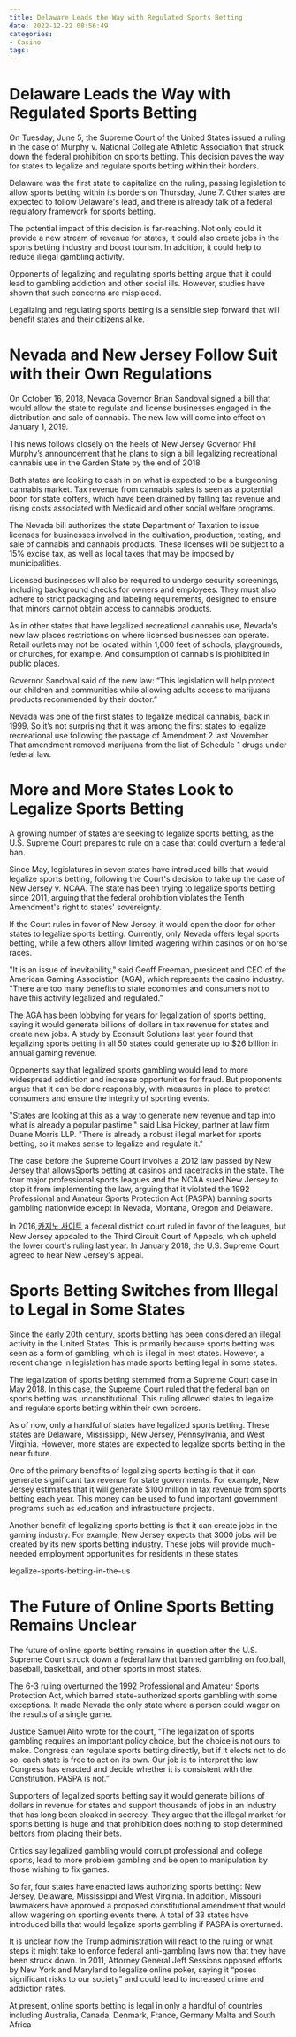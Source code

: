```yaml
---
title: Delaware Leads the Way with Regulated Sports Betting
date: 2022-12-22 08:56:49
categories:
- Casino
tags:
---
```



#  Delaware Leads the Way with Regulated Sports Betting

On Tuesday, June 5, the Supreme Court of the United States issued a ruling in the case of Murphy v. National Collegiate Athletic Association that struck down the federal prohibition on sports betting. This decision paves the way for states to legalize and regulate sports betting within their borders.

Delaware was the first state to capitalize on the ruling, passing legislation to allow sports betting within its borders on Thursday, June 7. Other states are expected to follow Delaware's lead, and there is already talk of a federal regulatory framework for sports betting.

The potential impact of this decision is far-reaching. Not only could it provide a new stream of revenue for states, it could also create jobs in the sports betting industry and boost tourism. In addition, it could help to reduce illegal gambling activity.

Opponents of legalizing and regulating sports betting argue that it could lead to gambling addiction and other social ills. However, studies have shown that such concerns are misplaced.

Legalizing and regulating sports betting is a sensible step forward that will benefit states and their citizens alike.

#  Nevada and New Jersey Follow Suit with their Own Regulations

On October 16, 2018, Nevada Governor Brian Sandoval signed a bill that would allow the state to regulate and license businesses engaged in the distribution and sale of cannabis. The new law will come into effect on January 1, 2019.

This news follows closely on the heels of New Jersey Governor Phil Murphy’s announcement that he plans to sign a bill legalizing recreational cannabis use in the Garden State by the end of 2018.

Both states are looking to cash in on what is expected to be a burgeoning cannabis market. Tax revenue from cannabis sales is seen as a potential boon for state coffers, which have been drained by falling tax revenue and rising costs associated with Medicaid and other social welfare programs.

The Nevada bill authorizes the state Department of Taxation to issue licenses for businesses involved in the cultivation, production, testing, and sale of cannabis and cannabis products. These licenses will be subject to a 15% excise tax, as well as local taxes that may be imposed by municipalities.

Licensed businesses will also be required to undergo security screenings, including background checks for owners and employees. They must also adhere to strict packaging and labeling requirements, designed to ensure that minors cannot obtain access to cannabis products.

As in other states that have legalized recreational cannabis use, Nevada’s new law places restrictions on where licensed businesses can operate. Retail outlets may not be located within 1,000 feet of schools, playgrounds, or churches, for example. And consumption of cannabis is prohibited in public places.

Governor Sandoval said of the new law: “This legislation will help protect our children and communities while allowing adults access to marijuana products recommended by their doctor.”

Nevada was one of the first states to legalize medical cannabis, back in 1999. So it’s not surprising that it was among the first states to legalize recreational use following the passage of Amendment 2 last November. That amendment removed marijuana from the list of Schedule 1 drugs under federal law.

#  More and More States Look to Legalize Sports Betting

A growing number of states are seeking to legalize sports betting, as the U.S. Supreme Court prepares to rule on a case that could overturn a federal ban.

Since May, legislatures in seven states have introduced bills that would legalize sports betting, following the Court's decision to take up the case of New Jersey v. NCAA. The state has been trying to legalize sports betting since 2011, arguing that the federal prohibition violates the Tenth Amendment's right to states' sovereignty.

If the Court rules in favor of New Jersey, it would open the door for other states to legalize sports betting. Currently, only Nevada offers legal sports betting, while a few others allow limited wagering within casinos or on horse races.

"It is an issue of inevitability," said Geoff Freeman, president and CEO of the American Gaming Association (AGA), which represents the casino industry. "There are too many benefits to state economies and consumers not to have this activity legalized and regulated."

The AGA has been lobbying for years for legalization of sports betting, saying it would generate billions of dollars in tax revenue for states and create new jobs. A study by Econsult Solutions last year found that legalizing sports betting in all 50 states could generate up to $26 billion in annual gaming revenue.

Opponents say that legalized sports gambling would lead to more widespread addiction and increase opportunities for fraud. But proponents argue that it can be done responsibly, with measures in place to protect consumers and ensure the integrity of sporting events.

"States are looking at this as a way to generate new revenue and tap into what is already a popular pastime," said Lisa Hickey, partner at law firm Duane Morris LLP. "There is already a robust illegal market for sports betting, so it makes sense to legalize and regulate it."

The case before the Supreme Court involves a 2012 law passed by New Jersey that allowsSports betting at casinos and racetracks in the state. The four major professional sports leagues and the NCAA sued New Jersey to stop it from implementing the law, arguing that it violated the 1992 Professional and Amateur Sports Protection Act (PASPA) banning sports gambling nationwide except in Nevada, Montana, Oregon and Delaware.

In 2016,[카지노 사이트](https://choegocasino.com/) a federal district court ruled in favor of the leagues, but New Jersey appealed to the Third Circuit Court of Appeals, which upheld the lower court's ruling last year. In January 2018, the U.S. Supreme Court agreed to hear New Jersey's appeal.

#  Sports Betting Switches from Illegal to Legal in Some States

Since the early 20th century, sports betting has been considered an illegal activity in the United States. This is primarily because sports betting was seen as a form of gambling, which is illegal in most states. However, a recent change in legislation has made sports betting legal in some states.

The legalization of sports betting stemmed from a Supreme Court case in May 2018. In this case, the Supreme Court ruled that the federal ban on sports betting was unconstitutional. This ruling allowed states to legalize and regulate sports betting within their own borders.

As of now, only a handful of states have legalized sports betting. These states are Delaware, Mississippi, New Jersey, Pennsylvania, and West Virginia. However, more states are expected to legalize sports betting in the near future.

One of the primary benefits of legalizing sports betting is that it can generate significant tax revenue for state governments. For example, New Jersey estimates that it will generate $100 million in tax revenue from sports betting each year. This money can be used to fund important government programs such as education and infrastructure projects.

Another benefit of legalizing sports betting is that it can create jobs in the gaming industry. For example, New Jersey expects that 3000 jobs will be created by its new sports betting industry. These jobs will provide much-needed employment opportunities for residents in these states.

 legalize-sports-betting-in-the-us

#  The Future of Online Sports Betting Remains Unclear

The future of online sports betting remains in question after the U.S. Supreme Court struck down a federal law that banned gambling on football, baseball, basketball, and other sports in most states.

The 6-3 ruling overturned the 1992 Professional and Amateur Sports Protection Act, which barred state-authorized sports gambling with some exceptions. It made Nevada the only state where a person could wager on the results of a single game.

Justice Samuel Alito wrote for the court, “The legalization of sports gambling requires an important policy choice, but the choice is not ours to make. Congress can regulate sports betting directly, but if it elects not to do so, each state is free to act on its own. Our job is to interpret the law Congress has enacted and decide whether it is consistent with the Constitution. PASPA is not.”

Supporters of legalized sports betting say it would generate billions of dollars in revenue for states and support thousands of jobs in an industry that has long been cloaked in secrecy. They argue that the illegal market for sports betting is huge and that prohibition does nothing to stop determined bettors from placing their bets.

Critics say legalized gambling would corrupt professional and college sports, lead to more problem gambling and be open to manipulation by those wishing to fix games.

So far, four states have enacted laws authorizing sports betting: New Jersey, Delaware, Mississippi and West Virginia. In addition, Missouri lawmakers have approved a proposed constitutional amendment that would allow wagering on sporting events there. A total of 33 states have introduced bills that would legalize sports gambling if PASPA is overturned.

It is unclear how the Trump administration will react to the ruling or what steps it might take to enforce federal anti-gambling laws now that they have been struck down. In 2011, Attorney General Jeff Sessions opposed efforts by New York and Maryland to legalize online poker, saying it “poses significant risks to our society” and could lead to increased crime and addiction rates.

At present, online sports betting is legal in only a handful of countries including Australia, Canada, Denmark, France, Germany Malta and South Africa